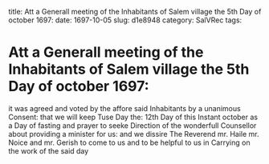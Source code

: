 title: Att a Generall meeting of the Inhabitants of Salem village the 5th Day of october 1697:
date: 1697-10-05
slug: d1e8948
category: SalVRec
tags: 


<div markdown class="doc" id="d1e8948">


# Att a Generall meeting of the Inhabitants of Salem village the 5th Day of october 1697: 

it was agreed and voted by the affore said Inhabitants by a unanimous Consent: that we will keep Tuse Day the: 12th Day of this Instant october as a Day of fasting and prayer to seeke Direction of the wonderfull Counsellor about providing a minister for us: and we dissire The Reverend mr. Haile mr. Noice and mr. Gerish to come to us and to be helpful to us in Carrying on the work of the said day
</div>